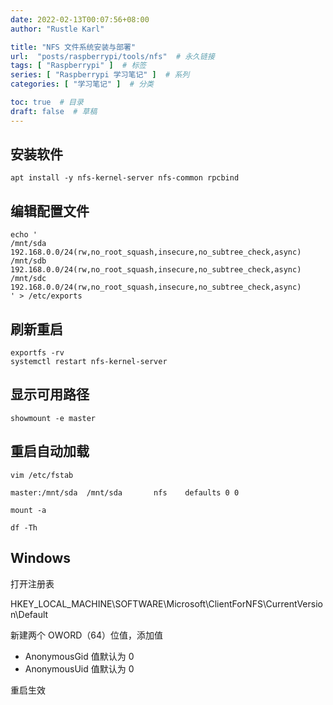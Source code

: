 ```yaml
---
date: 2022-02-13T00:07:56+08:00
author: "Rustle Karl"

title: "NFS 文件系统安装与部署"
url:  "posts/raspberrypi/tools/nfs"  # 永久链接
tags: [ "Raspberrypi" ]  # 标签
series: [ "Raspberrypi 学习笔记" ]  # 系列
categories: [ "学习笔记" ]  # 分类

toc: true  # 目录
draft: false  # 草稿
---
```


## 安装软件

```shell
apt install -y nfs-kernel-server nfs-common rpcbind
```

## 编辑配置文件

```shell
echo '
/mnt/sda       192.168.0.0/24(rw,no_root_squash,insecure,no_subtree_check,async)
/mnt/sdb       192.168.0.0/24(rw,no_root_squash,insecure,no_subtree_check,async)
/mnt/sdc       192.168.0.0/24(rw,no_root_squash,insecure,no_subtree_check,async)
' > /etc/exports
```

## 刷新重启

```shell
exportfs -rv
systemctl restart nfs-kernel-server
```

## 显示可用路径

```shell
showmount -e master
```

## 重启自动加载

```shell
vim /etc/fstab
```

```
master:/mnt/sda  /mnt/sda       nfs    defaults 0 0
```

```shell
mount -a
```

```shell
df -Th
```

## Windows

打开注册表

HKEY_LOCAL_MACHINE\SOFTWARE\Microsoft\ClientForNFS\CurrentVersion\Default

新建两个 OWORD（64）位值，添加值

- AnonymousGid 值默认为 0
- AnonymousUid 值默认为 0

重启生效
